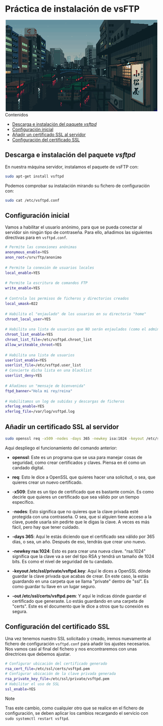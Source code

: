 # Práctica de instalación de vsFTP

<div align=center>
    <img src="./img/cover.gif">
</div

# Contenidos

- [Descarga e instalación del paquete _vsftpd_](#descarga-e-instalación-del-paquete-vsftpd)
- [Configuración inicial](#configuración-inicial)
- [Añadir un certificado SSL al servidor](#añadir-un-certificado-ssl-al-servidor)
- [Configuración del certificado SSL](#configuración-del-certificado-ssl)


## Descarga e instalación del paquete _vsftpd_

En nuestra máquina servidor, instalamos el paquete de vsFTP con:
```sh
sudo apt-get install vsftpd
```

Podemos comprobar su instalación mirando su fichero de configuración con:
```sh
sudo cat /etc/vsftpd.conf
```

## Configuración inicial

Vamos a habilitar el usuario anónimo, para que se pueda conectar al servidor sin ningún tipo de contraseña. Para ello, añadimos las siguientes directivas para en `vsftpd.conf`.
 
```sh
# Permite las conexiones anónimas
anonymous_enable=YES
anon_root=/srv/ftp/anonimo

# Permite la conexión de usuarios locales
local_enable=YES

# Permite la escritura de comandos FTP
write_enable=YES

# Controla los permisos de ficheros y directorios creados
local_umask=022

# Habilita el "enjaulado" de los usuarios en su directorio "home" 
chroot_local_user=YES

# Habilita una lista de usuarios que NO serán enjaulados (como el admin)
chroot_list_enable=YES
chroot_list_file=/etc/vsftpd.chroot_list
allow_writeable_chroot=YES

# Habilita una lista de usuarios
userlist_enable=YES
userlist_file=/etc/vsftpd.user_list
# Convierte dicha lista en una blacklist
userlist_deny=YES

# Añadimos un "mensaje de bienvenida"
ftpd_banner="Hola mi rey/reina"

# Habilitamos un log de subidas y descargas de ficheros
xferlog_enable=YES
xferlog_file=/var/log/vsftpd.log
```

## Añadir un certificado SSL al servidor

```sh
sudo openssl req -x509 -nodes -days 365 -newkey isa:1024 -keyout /etc/ssl/private/vsftpd.key -out /etc/ssl/certs/vsftpd.pem
```

Aqui despliego el funcionamiento del comando anterior:

- **openssl**: Este es un programa que se usa para manejar cosas de seguridad, como crear certificados y claves. Piensa en él como un candado digital.

- **req**: Esto le dice a OpenSSL que quieres hacer una solicitud, o sea, que quieres crear un nuevo certificado.

- -**x509**: Este es un tipo de certificado que es bastante común. Es como decirle que quieres un certificado que sea válido por un tiempo específico.

- -**nodes**: Esto significa que no quieres que la clave privada esté protegida con una contraseña. O sea, que si alguien tiene acceso a la clave, puede usarla sin pedirte que le digas la clave. A veces es más fácil, pero hay que tener cuidado.

- **-days 365**: Aquí le estás diciendo que el certificado sea válido por 365 días, o sea, un año. Después de eso, tendrás que crear uno nuevo.

- **-newkey rsa:1024**: Esto es para crear una nueva clave. "rsa:1024" significa que la clave va a ser del tipo RSA y tendrá un tamaño de 1024 bits. Es como el nivel de seguridad de tu candado.

- **-keyout /etc/ssl/private/vsftpd.key**: Aquí le dices a OpenSSL dónde guardar la clave privada que acabas de crear. En este caso, la estás guardando en una carpeta que se llama "private" dentro de "ssl". Es como guardar tu llave en un lugar seguro.

- **-out /etc/ssl/certs/vsftpd.pem**: Y aquí le indicas dónde guardar el certificado que generaste. Lo estás guardando en una carpeta de "certs". Este es el documento que le dice a otros que tu conexión es segura.

## Configuración del certificado SSL

Una vez tenemos nuestro SSL solicitado y creado, iremos nuevamente al fichero de configuración `vsftpd.conf` para añadir los ajustes necesarios. Nos vamos casi al final del fichero y nos encontraremos con unas directrices que debemos ajustar.

```sh
# Configurar ubicación del certificado generado
rsa_cert_file=/etc/ssl/certs/vsftpd.pem
# Configurar ubicación de la clave privada generada
rsa_private_key_file=/etc/ssl/private/vsftpd.pem
# Habilitar el uso de SSL
ssl_enable=YES
```

> [!NOTE]
> Tras este cambio, como cualquier otro que se realice en el fichero de configuración, se deben aplicar los cambios recargando el servicio con `sudo systemctl restart vsftpd`.
